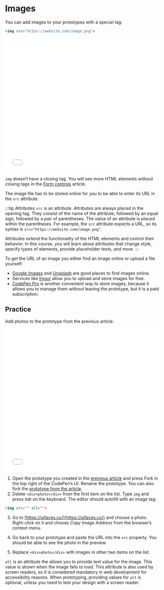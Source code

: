# Images

You can add images to your prototypes with a special tag:

```html
<img src="https://website.com/image.png">
```

<iframe height="437" style="width: 100%;" scrolling="no" title="Core—Images" src="//codepen.io/andgordy/embed/ZNELxv/?height=437&theme-id=36403&default-tab=result" frameborder="no" allowtransparency="true" allowfullscreen="true">
  See the Pen <a href='https://codepen.io/andgordy/pen/ZNELxv/'>Core—Images</a> by And Gordy
  (<a href='https://codepen.io/andgordy'>@andgordy</a>) on <a href='https://codepen.io'>CodePen</a>.
</iframe>

`img` doesn’t have a closing tag. You will see more HTML elements without closing tags in the [Form controls](./form-controls.md) article.

The image file has to be stored online for you to be able to enter its URL in the `src` attribute.

:::tip Attributes
`src` is an attribute. Attributes are always placed in the opening tag. They consist of the name of the attribute, followed by an equal sign, followed by a pair of parentheses. The value of an attribute is placed within the parentheses. For example, the `src` attribute expects a URL, so its syntax is `src="https://website.com/image.png"`. 

Attributes extend the functionality of the HTML elements and control their behavior. In this course, you will learn about attributes that change style, specify types of elements, provide placeholder texts, and more.
:::

To get the URL of an image you either find an image online or upload a file yourself:

- [Google Images](https://images.google.com) and [Unsplash](https://unsplash.com/) are good places to find images online.
- Services like [Imgur](https://imgur.com) allow you to upload and store images for free.
- [CodePen Pro](https://codepen.io/pro) is another convenient way to store images, because it allows you to manage them without leaving the prototype, but it is a paid subscription.

## Practice

Add photos to the prototype from the previous article:

<iframe height="467" style="width: 100%;" scrolling="no" title="Core—Images—Task" src="//codepen.io/andgordy/embed/byRZEx/?height=467&theme-id=36403&default-tab=result" frameborder="no" allowtransparency="true" allowfullscreen="true">
  See the Pen <a href='https://codepen.io/andgordy/pen/byRZEx/'>Core—Images—Task</a> by And Gordy
  (<a href='https://codepen.io/andgordy'>@andgordy</a>) on <a href='https://codepen.io'>CodePen</a>.
</iframe>

1. Open the prototype you created in the [previous article](./nesting.md#practice) and press Fork in the top right of the CodePen’s UI. Rename the prototype. You can also fork the [prototype from the article](https://codepen.io/andgordy/pen/JqJxQG).
2. Delete `<div>photo</div>` from the first item on the list. Type `img` and press *tab* on the keyboard. The editor should autofill with an image tag:

```html
<img src="" alt="">
```

3. Go to [https://uifaces.co/](https://uifaces.co/) and choose a photo. Right-click on it and choose *Copy Image Address* from the browser’s context menu.

4. Go back to your prototype and paste the URL into the `src` property. You should be able to see the photo in the preview.

5. Replace `<div>photo</div>` with images in other two items on the list.

`alt` is an attribute the allows you to provide text value for the image. This value is shown when the image fails to load. This attribute is also used by screen readers, so it is considered mandatory in web development for accessibility reasons. When prototyping, providing values for `alt` is optional, unless you need to test your design with a screen reader.
